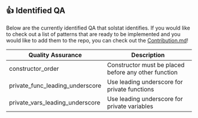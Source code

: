 &nbsp;
## 👍 Identified QA
Below are the currently identified QA that solstat identifies. If you would like to check out a list of patterns that are ready to be implemented and you would like to add them to the repo, you can check out the [Contribution.md](https://github.com/0xKitsune/solstat/blob/main/docs/Contributing.md#potential-optimizations-vulnerability-and-qa-additions)!

| Quality Assurance         | Description                                             |
| ------------------------- | ------------------------------------------------------- |
| constructor_order         | Constructor must be placed before any other function |
| private_func_leading_underscore | Use leading underscore for private functions |
| private_vars_leading_underscore | Use leading underscore for private variables |
